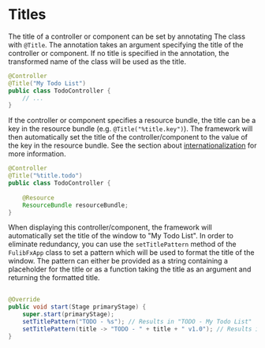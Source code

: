 # Titles

The title of a controller or component can be set by annotating The class with `@Title`.
The annotation takes an argument specifying the title of the controller or component.
If no title is specified in the annotation, the transformed name of the class will be used as the title.

```java
@Controller
@Title("My Todo List")
public class TodoController {
    // ...
}
```

If the controller or component specifies a resource bundle, the title can be a key in the resource bundle (e.g. `@Title("%title.key")`).
The framework will then automatically set the title of the controller/component to the value of the key in the resource bundle.
See the section about [internationalization](5-internationalization.md) for more information.

```java
@Controller
@Title("%title.todo")
public class TodoController {
    
    @Resource
    ResourceBundle resourceBundle;
}
```

When displaying this controller/component, the framework will automatically set the title of the window to "My Todo List".
In order to eliminate redundancy, you can use the `setTitlePattern` method of the `FulibFxApp` class to set a pattern
which will be used to format the title of the window. The pattern can either be provided as a string containing a placeholder
for the title or as a function taking the title as an argument and returning the formatted title.

```java
   
@Override
public void start(Stage primaryStage) {
    super.start(primaryStage);
    setTitlePattern("TODO - %s"); // Results in "TODO - My Todo List"
    setTitlePattern(title -> "TODO - " + title + " v1.0"); // Results in "TODO - My Todo List v1.0"
}
```